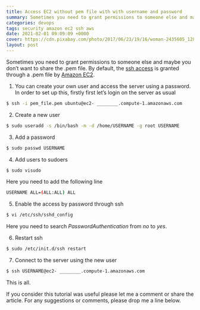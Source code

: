 ```yaml
---
title: Access EC2 without pem file with with username and password
summary: Sometimes you need to grant permissions to someone else and maybe you don’t want to share the .pem file.
categories: devops
tags: security amazon ec2 ssh aws
date: 2021-02-01 09:09:09 +0000
cover: https://cdn.pixabay.com/photo/2017/06/23/19/16/woman-2435605_1280.jpg
layout: post
---
```


Sometimes you need to grant permissions to someone else and maybe you don’t want to share the .pem file. By default, the [ssh access](https://whyboobo.com/devops/generate-ssh-key/) is granted through a .pem file by [Amazon EC2](https://docs.aws.amazon.com/AWSEC2/latest/UserGuide/AccessingInstancesLinux.html).

1. You can create your own user and access the server using a password. In order to set up this, firstly first let’s login on the server as usual

```sh
$ ssh -i pem_file.pem ubuntu@ec2- ________.compute-1.amazonaws.com
```

2. Create a new user

```sh
$ sudo useradd -s /bin/bash -m -d /home/USERNAME -g root USERNAME
```

3. Add a password

```sh
$ sudo passwd USERNAME
```

4. Add users to sudoers

```sh
$ sudo visudo
```

Here you need to add the following line

```sh
USERNAME ALL=(ALL:ALL) ALL
```

5. Enable the access by password through ssh

```sh
$ vi /etc/ssh/sshd_config
```

Here you need to search _PasswordAuthentication_ from _no_ to _yes_.

6. Restart ssh

```sh
$ sudo /etc/init.d/ssh restart
```

7. Connect to the server using the new user

```sh
$ ssh USERNAME@ec2- ________.compute-1.amazonaws.com
```

This is all.

If you consider this tutorial was useful please let me a comment or share the article. For any suggestions or comments, please drop me a line below.